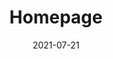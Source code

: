 ---
layout: blocks
title: Homepage
date: 2021-07-21
page_sections:
  - block: header-2
    logo: '/uploads/logo.png'
    title: The Moai
    navigation:
      - link: '#intro'
        link_text: What's the Moai?
      - link: '#how-it-works'
        link_text: How It Works
      - link: '#benefits'
        link_text: Benefits
    cta:
      url: '#signup'
      button_text: Contact
  - block: hero-2
    slug: features
    headline: Don't just inspire. <strong>Enable action.</strong>
    content:
      As a creator, empower habit change for your audience through social support groups.
    cta:
      enabled: true
      url: '#signup'
      button_text: 'Contact Us'
    image:
      image: '/uploads/healthy-lifestyle.png'
      alt_text: Group achievement
    background_image: '/uploads/hero-2-bg.png'
  - block: one-column-1
    slug: intro
    headline: What's The Moai?
    content: The Moai is a self-development platform built for creators. It helps you run programs backed by behavioral science to enable lasting habit change for your audience through accountability and community. In exchange, you get to elevate your impact, understand your users better, and build a more aligned business model.
  - block: one-column-1
    slug: how-it-works
    headline: How It Works
    caption: For Students
    class: alt
  - block: feature-1
    media_alignment: Right
    class: alt
    headline: Skin in the game
    content: Students register for the program by placing a deposit. If they complete the program, it is returned to them. If they don’t, the deposit is donated to charity. We don’t make money if they fail.
    media:
      image: '/uploads/deposit.png'
      alt_text: Deposit
  - block: feature-1
    media_alignment: Left
    class: alt
    headline: Intimate community
    content: Students are placed into small cohorts (4 people). This is their “Moai” or social support group. Though the program requires individual work, they're all in it together. They are each other’s source of motivation, accountability and shared learning.
    media:
      image: '/uploads/community.png'
      alt_text: Community
  - block: feature-1
    media_alignment: Right
    class: alt
    headline: Weekly challenges
    content: Every week, the Moai is given a challenge and associated self-reflection prompts. It’s ok if a student doesn’t succeed with their challenge, but they must submit their answers to the prompts. If they don’t, their deposit is donated to charity.
    media:
      image: '/uploads/challenge.png'
      alt_text: Challenge
  - block: feature-1
    class: alt
    media_alignment: Left
    headline: Pay what you want
    content: Students complete the program, newly transformed. They pay what they think it was worth and only if they see results. We only make money if they succeed.
    media:
      image: '/uploads/pay.png'
      alt_text: Pay
  - block: one-column-1
    headline: How It Works
    caption: For Creators
    trim: true
  - block: three-column-1
    col_1:
      headline: One-Time Setup
      content: We work with you to tailor the program to fit your needs. You only need to do this once.
    col_2:
      headline: Promote
      content: Your program is now live! Tell your audience all about it and direct them to register.
    col_3:
      headline: Sit Back and Relax
      content: We run the program so you don’t have to. At the end of the course, you get paid based on what the student’s contributed.
  - block: one-column-1
    slug: benefits
    headline: Benefits for Creators
    class: alt
  - block: feature-1
    media_alignment: Right
    headline: Set it and forget it.
    content:
      We run the program so you don’t have to. Besides the first-time setup, there is no ongoing involvement required from you. The group learns from their own experiences and supports each other.
    media:
      image: '/uploads/process.png'
      alt_text: Setup
    class: alt
  - block: feature-1
    media_alignment: Left
    headline: Monetize the right way.
    content:
      Align your incentives with your audience’s - you only succeed if they do. Get paid to make lives better, not to advertise. This revenue stream doesn’t require you to constantly churn out content or stake your reputation on endorsements.
    media:
      image: '/uploads/monetize.png'
      alt_text: Monetize
    class: alt
  - block: feature-1
    media_alignment: Right
    headline: Understand your audience.
    content:
      Know your users in a way that you couldn’t before. Use their day-to-day experiences as inspiration for future content. Use the private setting as a testbed for new material.
    media:
      image: '/uploads/understand.png'
      alt_text: Understand
    class: alt
  - block: feature-1
    media_alignment: Left
    headline: Elevate your impact.
    content: 'Before: Creator of inspiring content. <br> After: Facilitator of real habit change.'
    media:
      image: '/uploads/healthy-lifestyle.png'
      alt_text: Healthy habits
    class: alt
  - block: feature-1
    media_alignment: Right
    headline: Differentiate yourself with community.
    content: Content is a commodity now. Lack of quality content isn't the bottleneck to real habit change - the lack of action is. Build a tight-knit community focused on execution, and make that your unique selling point.
    media:
      image: '/uploads/diversity.png'
      alt_text: Community
    class: alt
  - block: one-column-1
    headline: Benefits for your Audience
    trim: true
  - block: three-column-1
    col_1:
      headline: Skin in the game
      content: 'If they don’t complete the program, their deposit is donated to charity. If they complete it, they pay us what they think it was worth. Skin in the game for them and for us: we only make money if they succeed.'
    col_2:
      headline: Accountability
      content: Their Moai is a tight-knit cohort that knows each other by name. No more lurking - they’re all in this together. If the others can do the work, they can too.
    col_3:
      headline: Community
      content: The Moai builds off each other through mutual support and shared learnings. Doing the work is an individual journey, but it doesn’t have to feel like one. There’s nothing quite like growing together.
  - block: one-column-1
    slug: principles
    headline: Principles
    trim: true
    class: alt
  - block: three-column-1
    col_1:
      headline: Aligned Incentives
      content: We only make money if the students succeed. This eliminates the conflict of interest associated with other business models, e.g ads, endorsements, affiliate links.
    col_2:
      headline: Bias towards Action
      content: Content is deliberately sparse in the program. The emphasis is on execution, not education. The lack of content is no longer holding anyone back - it’s the lack of action.
    col_3:
      headline: Tighten the Feedback Loop
      content: Writing is thinking. The weekly questionnaire forces students to reflect on what worked and what didn’t. By precisely articulating their own learnings, they discover immediately actionable advice for the next iteration. This yields compounding results over time.
    class: alt
  - block: cta-bar
    slug: signup
    content: <strong>Contact Us</strong><br><br>
      Ready to join? Have questions? Want a quote?<br>
      Reach out - we'll be glad to help!
    email_recipient: mvodqvon
  - block: footer-1
    content: Made with ❤︎ in NYC
---
